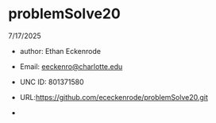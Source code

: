 # problemSolve20
7/17/2025
*   author: Ethan Eckenrode
*   Email: eeckenro@charlotte.edu
*   UNC ID: 801371580
*   URL:https://github.com/ececkenrode/problemSolve20.git

*   
